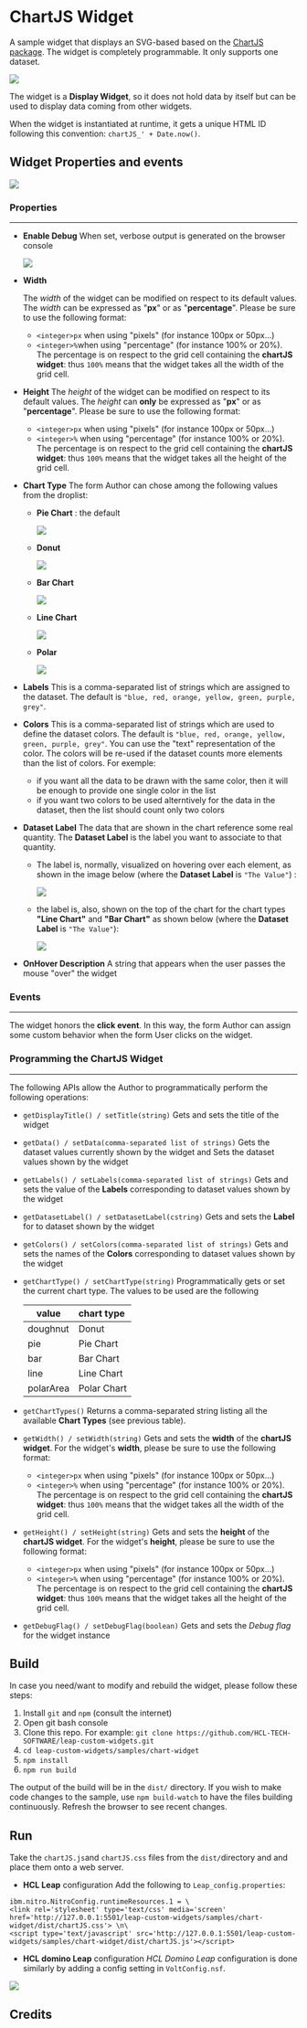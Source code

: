 # ChartJS Widget

A sample widget that displays an SVG-based based on the [ChartJS package](https://www.chartjs.org/https:/).
The widget is completely programmable. It only supports one dataset.

![](assets/20240422_185328_image.png)

The widget is a **Display Widget**, so it does not hold data by itself but can be used to display data coming from other widgets.

When the widget is instantiated at runtime, it gets a unique HTML ID following this convention: `chartJS_' + Date.now()`.

## Widget Properties and events

![](assets/20240424_095107_image.png)

### Properties

---

* **Enable Debug**
  When set, verbose output is generated on the browser console

  ![](assets/20240423_181436_image.png)
* **Width**

  The *width* of the widget can be modified on respect to its default values. The *width* can be expressed as "**px**" or as "**percentage**". Please be sure to use the following format:

  * `<integer>px` when using "pixels" (for instance 100px or 50px...)
  * `<integer>%`when using "percentage" (for instance 100% or 20%). The percentage is on respect to the grid cell containing the **chartJS widget**: thus `100%` means that the widget takes all the width of the grid cell.
* **Height**
  The *height* of the widget can be modified on respect to its default values. The *height* can **only** be expressed as "**px**" or as "**percentage**". Please be sure to use the following format:

  * `<integer>px` when using "pixels" (for instance 100px or 50px...)
  * `<integer>%` when using "percentage" (for instance 100% or 20%). The percentage is on respect to the grid cell containing the **chartJS widget**: thus `100%` means that the widget takes all the height of the grid cell.
* **Chart Type**
  The form Author can chose among the following values from the droplist:

  * **Pie Chart** : the default

    ![](assets/20240423_182619_image.png)
  * **Donut**

    ![](assets/20240423_182706_image.png)
  * **Bar Chart**

    ![](assets/20240423_182747_image.png)
  * **Line Chart**

    ![](assets/20240424_095302_image.png)
  * **Polar**

    ![](assets/20240423_182916_image.png)
* **Labels**
  This is a comma-separated list of strings which are assigned to the dataset.
  The default is `"blue, red, orange, yellow, green, purple, grey"`.
* **Colors**
  This is a comma-separated list of strings which are used to define the dataset colors.
  The default is `"blue, red, orange, yellow, green, purple, grey"`. You can use the "text" representation of the color.
  The colors will be re-used if the dataset counts more elements than the list of colors. For exemple:

  * if you want all the data to be drawn with the same color, then it will be enough to provide one single color in the list
  * if you want two colors to be used alterntively for the data in the dataset, then the list should count only two colors
* **Dataset Label**
  The data that are shown in the chart reference some real quantity. The **Dataset Label** is the label you want to associate to that quantity.

  * The label is, normally, visualized on hovering over each element, as shown in the image below (where the **Dataset Label** is `"The Value"`) :

    ![](assets/20240423_184937_image.png)
  * the label is, also, shown on the top of the chart for the chart types **"Line Chart"** and **"Bar Chart"** as shown below (where the **Dataset Label** is `"The Value"`):

    ![](assets/20240424_112954_image.png)
* **OnHover Description**
  A string that appears when the user passes the mouse "over" the widget

### Events

---

The widget honors the **click event**. In this way, the form Author can assign some custom behavior when the form User clicks on the widget.

### Programming the ChartJS Widget

---

The following APIs allow the Author to programmatically perform the following operations:

- `getDisplayTitle() / setTitle(string)`
  Gets and sets the title of the widget
- `getData() / setData(comma-separated list of strings)`
  Gets the dataset values currently shown by the widget and Sets the dataset values shown by the widget
- `getLabels() / setLabels(comma-separated list of strings)`
  Gets and sets the value of the **Labels** corresponding to dataset values shown by the widget
- `getDatasetLabel() / setDatasetLabel(cstring)`
  Gets and sets the **Label** for to dataset shown by the widget
- `getColors() / setColors(comma-separated list of strings)`
  Gets and sets the names of the **Colors** corresponding to dataset values shown by the widget
- `getChartType() / setChartType(string)`
  Programmatically gets or set the current chart type. The values to be used are the following


  | value     | chart type  |
  | ----------- | :------------ |
  | doughnut  | Donut       |
  | pie       | Pie Chart   |
  | bar       | Bar Chart   |
  | line      | Line Chart  |
  | polarArea | Polar Chart |
- `getChartTypes()`
  Returns a comma-separated string listing all the available **Chart Types** (see previous table).
- `getWidth() / setWidth(string)`
  Gets and sets the **width** of the **chartJS widget**. For the widget's **width**, please be sure to use the following format:

  - `<integer>px` when using "pixels" (for instance 100px or 50px...)
  - `<integer>%`  when using "percentage" (for instance 100% or 20%). The percentage is on respect to the grid cell containing the **chartJS widget**: thus `100%` means that the widget takes all the width of the grid cell.
- `getHeight() / setHeight(string)`
  Gets and sets the **height** of the **chartJS widget**. For the widget's **height**, please be sure to use the following format:

  - `<integer>px` when using "pixels" (for instance 100px or 50px...)
  - `<integer>%`  when using "percentage" (for instance 100% or 20%). The percentage is on respect to the grid cell containing the **chartJS widget**: thus `100%` means that the widget takes all the height of the grid cell.
- `getDebugFlag() / setDebugFlag(boolean)`
  Gets and sets the *Debug flag* for the widget instance

## Build

In case you need/want to modify and rebuild the widget, please follow these steps:

1. Install `git` and `npm`  (consult the internet)
2. Open git bash console
3. Clone this repo. For example:
   `git clone https://github.com/HCL-TECH-SOFTWARE/leap-custom-widgets.git`
4. `cd leap-custom-widgets/samples/chart-widget`
5. `npm install`
6. `npm run build`

The output of the build will be in the `dist/` directory.
If you wish to make code changes to the sample, use `npm build-watch` to have the files building continuously. Refresh the browser to see recent changes.

## Run

Take the `chartJS.js`and `chartJS.css` files from the `dist/`directory and and place them onto a web server.

- **HCL Leap** configuration
  Add the following to `Leap_config.properties`:

```properties
ibm.nitro.NitroConfig.runtimeResources.1 = \
<link rel='stylesheet' type='text/css' media='screen' href='http://127.0.0.1:5501/leap-custom-widgets/samples/chart-widget/dist/chartJS.css'> \n\
<script type='text/javascript' src='http://127.0.0.1:5501/leap-custom-widgets/samples/chart-widget/dist/chartJS.js'></script>
```

- **HCL domino Leap** configuration
  *HCL Domino Leap* configuration is done similarly by adding a config setting in `VoltConfig.nsf`.

![](assets/20240422_180625_image.png)

## Credits
